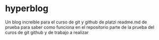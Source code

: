 # hyperblog
Un blog increíble para el curso de git y github de platzi 
readme.md de prueba para saber como funciona en el repositorio 
parte de la prueba del curos de git github y de trabajo a realizar 

